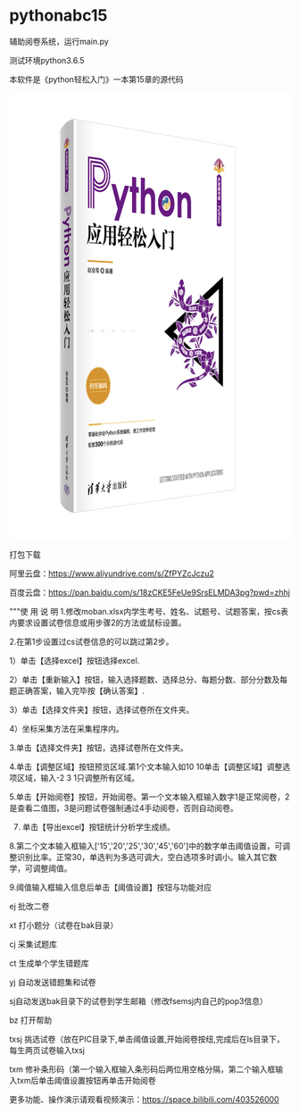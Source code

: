 # pythonabc15

辅助阅卷系统，运行main.py

测试环境python3.6.5

本软件是《python轻松入门》一本第15章的源代码


<img height="800" src="https://github.com/zhaohuijun888/pythonabc15/blob/main/%E5%B0%81%E9%9D%A2.png" width="600"/>

打包下载

阿里云盘：https://www.aliyundrive.com/s/ZfPYZcJczu2

百度云盘：https://pan.baidu.com/s/18zCKE5FeUe9SrsELMDA3pg?pwd=zhhj

"""使 用 说 明
1.修改moban.xlsx内学生考号、姓名、试题号、试题答案，按cs表内要求设置试卷信息或用步骤2的方法或鼠标设置。

2.在第1步设置过cs试卷信息的可以跳过第2步。

  1）单击【选择excel】按钮选择excel.

  2）单击【重新输入】按钮，输入选择题数、选择总分、每题分数、部分分数及每题正确答案，输入完毕按【确认答案】.

  3）单击【选择文件夹】按钮，选择试卷所在文件夹。

  4）坐标采集方法在采集程序内。  

3.单击【选择文件夹】按钮，选择试卷所在文件夹。

4.单击【调整区域】按钮预览区域.第1个文本输入如10 10单击【调整区域】调整选项区域，输入-2 3 1只调整所有区域。

5.单击【开始阅卷】按钮，开始阅卷。第一个文本输入框输入数字1是正常阅卷，2是查看二值图，3是问题试卷强制通过4手动阅卷，否则自动阅卷。

7. 单击【导出excel】按钮统计分析学生成绩。

8.第二个文本输入框输入['15','20','25','30','45','60']中的数字单击阈值设置，可调整识别比率。正常30，单选判为多选可调大，空白选项多时调小。输入其它数学，可调整阈值。

9.阈值输入框输入信息后单击【阈值设置】按钮与功能对应

ej  批改二卷

xt 打小题分（试卷在bak目录）

cj 采集试题库

ct 生成单个学生错题库

yj 自动发送错题集和试卷

sj自动发送bak目录下的试卷到学生邮箱（修改fsemsj内自己的pop3信息）

bz 打开帮助

txsj 挑选试卷（放在PIC目录下,单击阈值设置,开始阅卷按纽,完成后在ls目录下，每生两页试卷输入txsj

txm 修补条形码（第一个输入框输入条形码后两位用空格分隔，第二个输入框输入txm后单击阈值设置按钮再单击开始阅卷

更多功能、操作演示请观看视频演示：https://space.bilibili.com/403526000